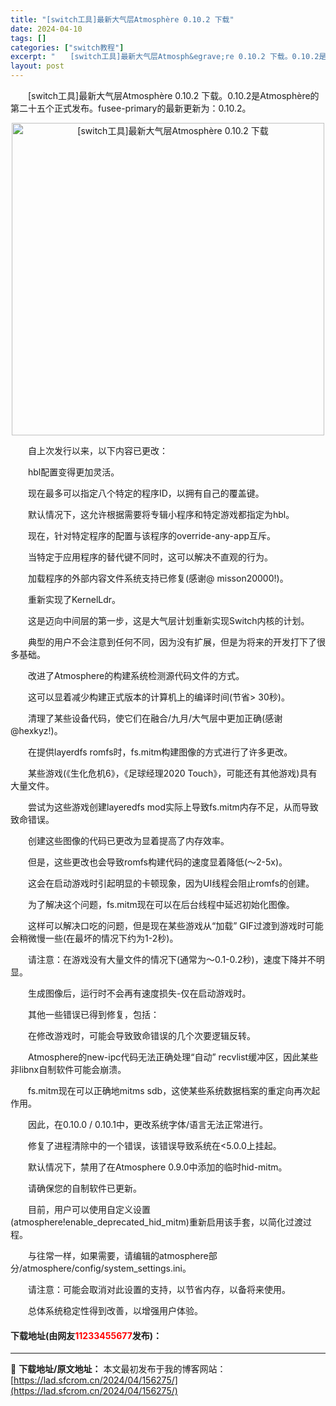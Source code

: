 ```yaml
---
title: "[switch工具]最新大气层Atmosphère 0.10.2 下载"
date: 2024-04-10
tags: []
categories: ["switch教程"]
excerpt: "　　[switch工具]最新大气层Atmosph&egrave;re 0.10.2 下载。0.10.2是Atmosph&egrave;re的第二十五个正式发布。fusee-primary的最新更新为：0.10.2。 　　自上次发行以来，以下内容已更改： 　　hbl配置变得更加灵活。 　　现在最多可以&hellip;"
layout: post
---
```


 <p>　　[switch工具]最新大气层Atmosph&egrave;re 0.10.2 下载。0.10.2是Atmosph&egrave;re的第二十五个正式发布。fusee-primary的最新更新为：0.10.2。</p> <p align="center"><img align="" border="0" src="https://lad.sfcrom.cn/wp-content/uploads/2024/04/20240410_66162c1641785.webp" width="500" alt="[switch工具]最新大气层Atmosphère 0.10.2 下载" /></p> <p>　　自上次发行以来，以下内容已更改：</p> <p>　　hbl配置变得更加灵活。</p> <p>　　现在最多可以指定八个特定的程序ID，以拥有自己的覆盖键。</p> <p>　　默认情况下，这允许根据需要将专辑小程序和特定游戏都指定为hbl。</p> <p>　　现在，针对特定程序的配置与该程序的override-any-app互斥。</p> <p>　　当特定于应用程序的替代键不同时，这可以解决不直观的行为。</p> <p>　　加载程序的外部内容文件系统支持已修复(感谢@ misson20000!)。</p> <p>　　重新实现了KernelLdr。</p> <p>　　这是迈向中间层的第一步，这是大气层计划重新实现Switch内核的计划。</p> <p>　　典型的用户不会注意到任何不同，因为没有扩展，但是为将来的开发打下了很多基础。</p> <p>　　改进了Atmosphere的构建系统检测源代码文件的方式。</p> <p>　　这可以显着减少构建正式版本的计算机上的编译时间(节省&gt; 30秒)。</p> <p>　　清理了某些设备代码，使它们在融合/九月/大气层中更加正确(感谢@hexkyz!)。</p> <p>　　在提供layerdfs romfs时，fs.mitm构建图像的方式进行了许多更改。</p> <p>　　某些游戏(《生化危机6》，《足球经理2020 Touch》，可能还有其他游戏)具有大量文件。</p> <p>　　尝试为这些游戏创建layeredfs mod实际上导致fs.mitm内存不足，从而导致致命错误。</p> <p>　　创建这些图像的代码已更改为显着提高了内存效率。</p> <p>　　但是，这些更改也会导致romfs构建代码的速度显着降低(〜2-5x)。</p> <p>　　这会在启动游戏时引起明显的卡顿现象，因为UI线程会阻止romfs的创建。</p> <p>　　为了解决这个问题，fs.mitm现在可以在后台线程中延迟初始化图像。</p> <p>　　这样可以解决口吃的问题，但是现在某些游戏从&ldquo;加载&rdquo; GIF过渡到游戏时可能会稍微慢一些(在最坏的情况下约为1-2秒)。</p> <p>　　请注意：在游戏没有大量文件的情况下(通常为〜0.1-0.2秒)，速度下降并不明显。</p> <p>　　生成图像后，运行时不会再有速度损失-仅在启动游戏时。</p> <p>　　其他一些错误已得到修复，包括：</p> <p>　　在修改游戏时，可能会导致致命错误的几个次要逻辑反转。</p> <p>　　Atmosphere的new-ipc代码无法正确处理&ldquo;自动&rdquo; recvlist缓冲区，因此某些非libnx自制软件可能会崩溃。</p> <p>　　fs.mitm现在可以正确地mitms sdb，这使某些系统数据档案的重定向再次起作用。</p> <p>　　因此，在0.10.0 / 0.10.1中，更改系统字体/语言无法正常进行。</p> <p>　　修复了进程清除中的一个错误，该错误导致系统在&lt;5.0.0上挂起。</p> <p>　　默认情况下，禁用了在Atmosphere 0.9.0中添加的临时hid-mitm。</p> <p>　　请确保您的自制软件已更新。</p> <p>　　目前，用户可以使用自定义设置(atmosphere!enable_deprecated_hid_mitm)重新启用该手套，以简化过渡过程。</p> <p>　　与往常一样，如果需要，请编辑的atmosphere部分/atmosphere/config/system_settings.ini。</p> <p>　　请注意：可能会取消对此设置的支持，以节省内存，以备将来使用。</p> <p>　　总体系统稳定性得到改善，以增强用户体验。</p> <p><h4>下载地址(由网友<font color="red">11233455677</font>发布)：</h4></p> 

---
📖 **下载地址/原文地址：** 本文最初发布于我的博客网站：[https://lad.sfcrom.cn/2024/04/156275/](https://lad.sfcrom.cn/2024/04/156275/)
